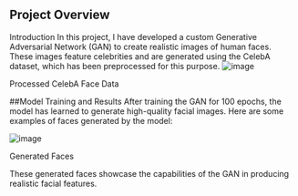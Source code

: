 
## Project Overview
Introduction
In this project, I have developed a custom Generative Adversarial Network (GAN) to create realistic images of human faces. These images feature celebrities and are generated using the CelebA dataset, which has been preprocessed for this purpose.
![image](https://github.com/KatrinaHramovich/face_generation/assets/71725731/024fcc5b-cdea-4ea0-a909-da313af26cae)


Processed CelebA Face Data

##Model Training and Results
After training the GAN for 100 epochs, the model has learned to generate high-quality facial images. Here are some examples of faces generated by the model:

![image](https://github.com/KatrinaHramovich/face_generation/assets/71725731/709f614b-7a21-4d16-adf1-02487e20dd71)

Generated Faces

These generated faces showcase the capabilities of the GAN in producing realistic facial features.

